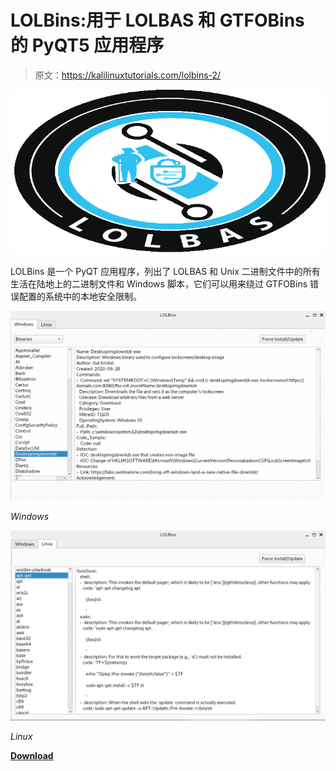 # LOLBins:用于 LOLBAS 和 GTFOBins 的 PyQT5 应用程序

> 原文：<https://kalilinuxtutorials.com/lolbins-2/>

[![](img//45d372699ff2ecd24d67c81f5fe16737.png)](https://blogger.googleusercontent.com/img/a/AVvXsEhIKY5i8GWaFNh8wSvRqLg_5U3MaKMQ3Qlywg2Hlf7qqXRieAyT-9xviqs_nGtKRw5IBiQUXtC2XkbUCkfwdY1dhSvJfQEIAizHdxL3XCN2Jo3OXpdMKCodlNK1QMtQeIKYSxNYbIP7vXBRGCVQjJUcj37MpStVPtNVhILgWXoSqxKhoC2MUX4ZQ3eH=s728)

LOLBins 是一个 PyQT 应用程序，列出了 LOLBAS 和 Unix 二进制文件中的所有生活在陆地上的二进制文件和 Windows 脚本，它们可以用来绕过 GTFOBins 错误配置的系统中的本地安全限制。

![](img//a5ce566c2e4cacbbe055367520b7599b.png)

*Windows*

![](img//fe0bec5441e8fbca041884549092e666.png)

*Linux*

[**Download**](https://github.com/Hamza-Megahed/LOLBins)